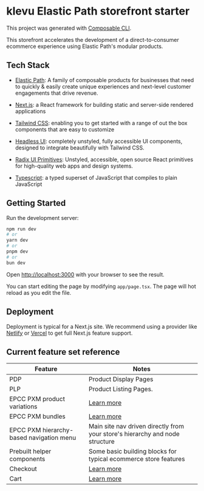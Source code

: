 # klevu Elastic Path storefront starter

This project was generated with [Composable CLI](https://www.npmjs.com/package/composable-cli).

This storefront accelerates the development of a direct-to-consumer ecommerce experience using Elastic Path's modular products.

## Tech Stack

- [Elastic Path](https://www.elasticpath.com/products): A family of composable products for businesses that need to quickly & easily create unique experiences and next-level customer engagements that drive revenue.

- [Next.js](https://nextjs.org/): a React framework for building static and server-side rendered applications

- [Tailwind CSS](https://tailwindcss.com/): enabling you to get started with a range of out the box components that are
  easy to customize

- [Headless UI](https://headlessui.com/): completely unstyled, fully accessible UI components, designed to integrate
  beautifully with Tailwind CSS.

- [Radix UI Primitives](https://www.radix-ui.com/primitives): Unstyled, accessible, open source React primitives for high-quality web apps and design systems.

- [Typescript](https://www.typescriptlang.org/): a typed superset of JavaScript that compiles to plain JavaScript

## Getting Started

Run the development server:

```bash
npm run dev
# or
yarn dev
# or
pnpm dev
# or
bun dev
```

Open [http://localhost:3000](http://localhost:3000) with your browser to see the result.

You can start editing the page by modifying `app/page.tsx`. The page will hot reload as you edit the file.

## Deployment

Deployment is typical for a Next.js site. We recommend using a provider
like [Netlify](https://www.netlify.com/blog/2020/11/30/how-to-deploy-next.js-sites-to-netlify/)
or [Vercel](https://vercel.com/docs/frameworks/nextjs) to get full Next.js feature support.

## Current feature set reference

| **Feature**                              | **Notes**                                                                                     |
|------------------------------------------|-----------------------------------------------------------------------------------------------|
| PDP                                      | Product Display Pages                                                                         |
| PLP                                      | Product Listing Pages.                                                                        |
| EPCC PXM product variations              | [Learn more](https://elasticpath.dev/docs/pxm/products/pxm-product-variations/pxm-variations) |
| EPCC PXM bundles                         | [Learn more](https://elasticpath.dev/docs/pxm/products/pxm-bundles/pxm-bundles)               |
| EPCC PXM hierarchy-based navigation menu | Main site nav driven directly from your store's hierarchy and node structure                  |
| Prebuilt helper components               | Some basic building blocks for typical ecommerce store features                               |
| Checkout                                 | [Learn more](https://elasticpath.dev/docs/commerce-cloud/checkout/checkout-workflow)          |
| Cart                                     | [Learn more](https://elasticpath.dev/docs/commerce-cloud/carts/carts)                         |

